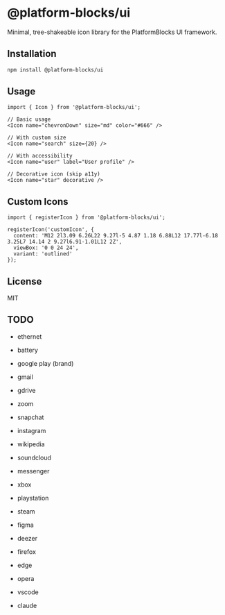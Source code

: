 # @platform-blocks/ui

Minimal, tree-shakeable icon library for the PlatformBlocks UI framework.

## Installation

```bash
npm install @platform-blocks/ui
```

## Usage

```tsx
import { Icon } from '@platform-blocks/ui';

// Basic usage
<Icon name="chevronDown" size="md" color="#666" />

// With custom size
<Icon name="search" size={20} />

// With accessibility
<Icon name="user" label="User profile" />

// Decorative icon (skip a11y)
<Icon name="star" decorative />
```

## Custom Icons

```tsx
import { registerIcon } from '@platform-blocks/ui';

registerIcon('customIcon', {
  content: 'M12 2l3.09 6.26L22 9.27l-5 4.87 1.18 6.88L12 17.77l-6.18 3.25L7 14.14 2 9.27l6.91-1.01L12 2Z',
  viewBox: '0 0 24 24',
  variant: 'outlined'
});
```

## License

MIT



## TODO
- ethernet
- battery

- google play (brand)
- gmail
- gdrive
- zoom
- snapchat
- instagram
- wikipedia
- soundcloud
- messenger
- xbox
- playstation
- steam
- figma
- deezer


- firefox
- edge
- opera
- vscode
- claude 